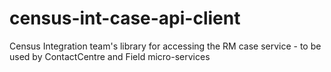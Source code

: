 # census-int-case-api-client
Census Integration team's library for accessing the RM case service - to be used by ContactCentre and Field micro-services

